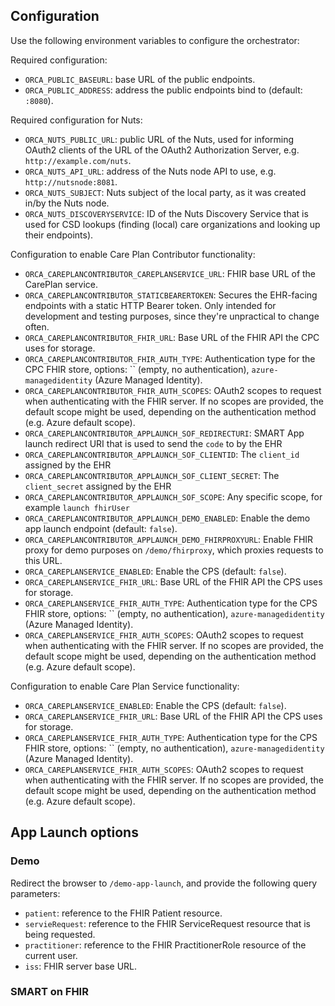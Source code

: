 ## Configuration
Use the following environment variables to configure the orchestrator:

Required configuration:
- `ORCA_PUBLIC_BASEURL`: base URL of the public endpoints.
- `ORCA_PUBLIC_ADDRESS`: address the public endpoints bind to (default: `:8080`).

Required configuration for Nuts:
- `ORCA_NUTS_PUBLIC_URL`: public URL of the Nuts, used for informing OAuth2 clients of the URL of the OAuth2 Authorization Server, e.g. `http://example.com/nuts`.
- `ORCA_NUTS_API_URL`: address of the Nuts node API to use, e.g. `http://nutsnode:8081`.
- `ORCA_NUTS_SUBJECT`: Nuts subject of the local party, as it was created in/by the Nuts node.
- `ORCA_NUTS_DISCOVERYSERVICE`: ID of the Nuts Discovery Service that is used for CSD lookups (finding (local) care organizations and looking up their endpoints).

Configuration to enable Care Plan Contributor functionality:
- `ORCA_CAREPLANCONTRIBUTOR_CAREPLANSERVICE_URL`: FHIR base URL of the CarePlan service.
- `ORCA_CAREPLANCONTRIBUTOR_STATICBEARERTOKEN`: Secures the EHR-facing endpoints with a static HTTP Bearer token. Only intended for development and testing purposes, since they're unpractical to change often.
- `ORCA_CAREPLANCONTRIBUTOR_FHIR_URL`: Base URL of the FHIR API the CPC uses for storage.
- `ORCA_CAREPLANCONTRIBUTOR_FHIR_AUTH_TYPE`: Authentication type for the CPC FHIR store, options: `` (empty, no authentication), `azure-managedidentity` (Azure Managed Identity).
- `ORCA_CAREPLANCONTRIBUTOR_FHIR_AUTH_SCOPES`: OAuth2 scopes to request when authenticating with the FHIR server. If no scopes are provided, the default scope might be used, depending on the authentication method (e.g. Azure default scope).
- `ORCA_CAREPLANCONTRIBUTOR_APPLAUNCH_SOF_REDIRECTURI`: SMART App launch redirect URI that is used to send the `code` to by the EHR
- `ORCA_CAREPLANCONTRIBUTOR_APPLAUNCH_SOF_CLIENTID`:  The `client_id` assigned by the EHR
- `ORCA_CAREPLANCONTRIBUTOR_APPLAUNCH_SOF_CLIENT_SECRET`: The `client_secret` assigned by the EHR
- `ORCA_CAREPLANCONTRIBUTOR_APPLAUNCH_SOF_SCOPE`: Any specific scope, for example `launch fhirUser`
- `ORCA_CAREPLANCONTRIBUTOR_APPLAUNCH_DEMO_ENABLED`: Enable the demo app launch endpoint (default: `false`).
- `ORCA_CAREPLANCONTRIBUTOR_APPLAUNCH_DEMO_FHIRPROXYURL`: Enable FHIR proxy for demo purposes on `/demo/fhirproxy`, which proxies requests to this URL.
- `ORCA_CAREPLANSERVICE_ENABLED`: Enable the CPS (default: `false`).
- `ORCA_CAREPLANSERVICE_FHIR_URL`: Base URL of the FHIR API the CPS uses for storage.
- `ORCA_CAREPLANSERVICE_FHIR_AUTH_TYPE`: Authentication type for the CPS FHIR store, options: `` (empty, no authentication), `azure-managedidentity` (Azure Managed Identity).
- `ORCA_CAREPLANSERVICE_FHIR_AUTH_SCOPES`: OAuth2 scopes to request when authenticating with the FHIR server. If no scopes are provided, the default scope might be used, depending on the authentication method (e.g. Azure default scope).

Configuration to enable Care Plan Service functionality:
- `ORCA_CAREPLANSERVICE_ENABLED`: Enable the CPS (default: `false`).
- `ORCA_CAREPLANSERVICE_FHIR_URL`: Base URL of the FHIR API the CPS uses for storage.
- `ORCA_CAREPLANSERVICE_FHIR_AUTH_TYPE`: Authentication type for the CPS FHIR store, options: `` (empty, no authentication), `azure-managedidentity` (Azure Managed Identity).
- `ORCA_CAREPLANSERVICE_FHIR_AUTH_SCOPES`: OAuth2 scopes to request when authenticating with the FHIR server. If no scopes are provided, the default scope might be used, depending on the authentication method (e.g. Azure default scope).

## App Launch options

### Demo

Redirect the browser to `/demo-app-launch`, and provide the following query parameters:

- `patient`: reference to the FHIR Patient resource.
- `servieRequest`: reference to the FHIR ServiceRequest resource that is being requested.
- `practitioner`: reference to the FHIR PractitionerRole resource of the current user.
- `iss`: FHIR server base URL.

### SMART on FHIR